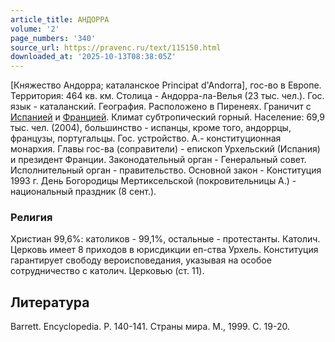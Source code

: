 ```yaml
---
article_title: АНДОРРА
volume: '2'
page_numbers: '340'
source_url: https://pravenc.ru/text/115150.html
downloaded_at: '2025-10-13T08:38:05Z'
---
```


[Княжество Андорра; каталанское Principat d'Andorra], гос-во в Европе. Территория: 464 кв. км. Столица - Андорра-ла-Велья (23 тыс. чел.). Гос. язык - каталанский. География. Расположено в Пиренеях. Граничит с [Испанией](https://pravenc.ru/text/Испанией.html) и [Францией](https://pravenc.ru/text/Францией.html). Климат субтропический горный. Население: 69,9 тыс. чел. (2004), большинство - испанцы, кроме того, андоррцы, французы, португальцы. Гос. устройство. А.- конституционная монархия. Главы гос-ва (соправители) - епископ Урхельский (Испания) и президент Франции. Законодательный орган - Генеральный совет. Исполнительный орган - правительство. Основной закон - Конституция 1993 г. День Богородицы Мертиксельской (покровительницы А.) - национальный праздник (8 сент.).

### Религия

Христиан 99,6%: католиков - 99,1%, остальные - протестанты. Католич. Церковь имеет 8 приходов в юрисдикции еп-ства Урхель. Конституция гарантирует свободу вероисповедания, указывая на особое сотрудничество с католич. Церковью (ст. 11).

## Литература

Barrett. Encyclopedia. P. 140-141. Страны мира. М., 1999. С. 19-20.
